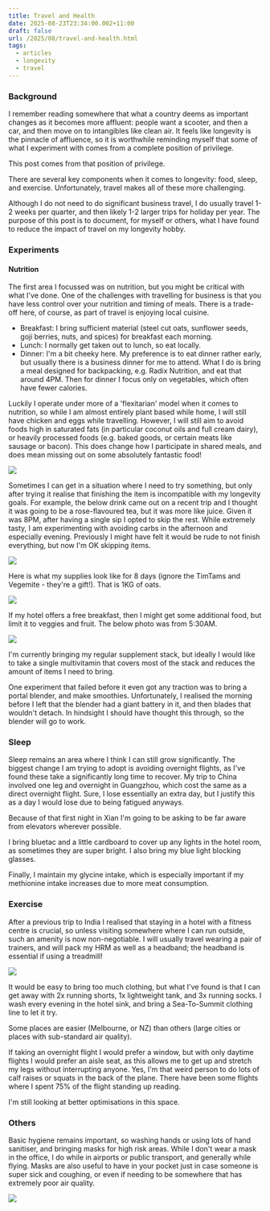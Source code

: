 ```yaml
---
title: Travel and Health
date: 2025-08-23T23:34:00.002+11:00
draft: false
url: /2025/08/travel-and-health.html
tags:
  - articles
  - longevity
  - travel
---
```

### Background

I remember reading somewhere that what a country deems as important changes as it becomes more affluent: people want a scooter, and then a car, and then move on to intangibles like clean air. It feels like longevity is the pinnacle of affluence, so it is worthwhile reminding myself that some of what I experiment with comes from a complete position of privilege.

This post comes from that position of privilege.

There are several key components when it comes to longevity: food, sleep, and exercise. Unfortunately, travel makes all of these more challenging.

Although I do not need to do significant business travel, I do usually travel 1-2 weeks per quarter, and then likely 1-2 larger trips for holiday per year. The purpose of this post is to document, for myself or others, what I have found to reduce the impact of travel on my longevity hobby.

### Experiments

#### Nutrition

The first area I focussed was on nutrition, but you might be critical with what I've done. One of the challenges with travelling for business is that you have less control over your nutrition and timing of meals. There is a trade-off here, of course, as part of travel is enjoying local cuisine.

* Breakfast: I bring sufficient material (steel cut oats, sunflower seeds, goji berries, nuts, and spices) for breakfast each morning.
* Lunch: I normally get taken out to lunch, so eat locally.
* Dinner: I'm a bit cheeky here. My preference is to eat dinner rather early, but usually there is a business dinner for me to attend. What I do is bring a meal designed for backpacking, e.g. Radix Nutrition, and eat that around 4PM. Then for dinner I focus only on vegetables, which often have fewer calories.

Luckily I operate under more of a 'flexitarian' model when it comes to nutrition, so while I am almost entirely plant based while home, I will still have chicken and eggs while travelling. However, I will still aim to avoid foods high in saturated fats (in particular coconut oils and full cream dairy), or heavily processed foods (e.g. baked goods, or certain meats like sausage or bacon). This does change how I participate in shared meals, and does mean missing out on some absolutely fantastic food!

![](Pasted%20image%2020250824130341.png)

Sometimes I can get in a situation where I need to try something, but only after trying it realise that finishing the item is incompatible with my longevity goals. For example, the below drink came out on a recent trip and I thought it was going to be a rose-flavoured tea, but it was more like juice. Given it was 8PM, after having a single sip I opted to skip the rest. While extremely tasty, I am experimenting with avoiding carbs in the afternoon and especially evening. Previously I might have felt it would be rude to not finish everything, but now I'm OK skipping items.

![](Pasted%20image%2020250824122048.png)

Here is what my supplies look like for 8 days (ignore the TimTams and Vegemite - they're a gift!). That is 1KG of oats.

![](A7211CB9-C63C-4C9A-B9BD-5C2959D0664B_1_105_c.jpeg)

If my hotel offers a free breakfast, then I might get some additional food, but limit it to veggies and fruit. The below photo was from 5:30AM.

![](F5D39D2C-797A-4AA4-81E0-4B58850F816A_1_201_a.jpeg)

I'm currently bringing my regular supplement stack, but ideally I would like to take a single multivitamin that covers most of the stack and reduces the amount of items I need to bring.

One experiment that failed before it even got any traction was to bring a portal blender, and make smoothies. Unfortunately, I realised the morning before I left that the blender had a giant battery in it, and then blades that wouldn't detach. In hindsight I should have thought this through, so the blender will go to work.

### Sleep

Sleep remains an area where I think I can still grow significantly. The biggest change I am trying to adopt is avoiding overnight flights, as I've found these take a significantly long time to recover. My trip to China involved one leg and overnight in Guangzhou, which cost the same as a direct overnight flight. Sure, I lose essentially an extra day, but I justify this as a day I would lose due to being fatigued anyways.

Because of that first night in Xian I'm going to be asking to be far aware from elevators wherever possible.

I bring bluetac and a little cardboard to cover up any lights in the hotel room, as sometimes they are super bright. I also bring my blue light blocking glasses.

Finally, I maintain my glycine intake, which is especially important if my methionine intake increases due to more meat consumption.

### Exercise

After a previous trip to India I realised that staying in a hotel with a fitness centre is crucial, so unless visiting somewhere where I can run outside, such an amenity is now non-negotiable. I will usually travel wearing a pair of trainers, and will pack my HRM as well as a headband; the headband is essential if using a treadmill!

![](Pasted%20image%2020250824131039.png)

It would be easy to bring too much clothing, but what I've found is that I can get away with 2x running shorts, 1x lightweight tank, and 3x running socks. I wash every evening in the hotel sink, and bring a Sea-To-Summit clothing line to let it try.

Some places are easier (Melbourne, or NZ) than others (large cities or places with sub-standard air quality).

If taking an overnight flight I would prefer a window, but with only daytime flights I would prefer an aisle seat, as this allows me to get up and stretch my legs without interrupting anyone. Yes, I'm that weird person to do lots of calf raises or squats in the back of the plane. There have been some flights where I spent 75% of the flight standing up reading.

I'm still looking at better optimisations in this space.

### Others

Basic hygiene remains important, so washing hands or using lots of hand sanitiser, and bringing masks for high risk areas. While I don't wear a mask in the office, I do while in airports or public transport, and generally while flying. Masks are also useful to have in your pocket just in case someone is super sick and coughing, or even if needing to be somewhere that has extremely poor air quality.


![](6E9ACB6A-C8DC-416C-B37F-3605A426BBCA_1_201_a.jpeg)